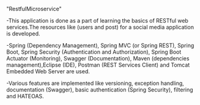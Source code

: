 "RestfulMicroservice"

-This application is done as a part of learning the basics of RESTful web services.The resources like (users and post) for a social media application is developed. 

-Spring (Dependency Management), Spring MVC (or Spring REST), Spring Boot, Spring Security (Authentication and Authorization), Spring Boot Actuator (Monitoring), Swagger (Documentation), Maven (dependencies management),Eclipse (IDE), Postman (REST Services Client) and Tomcat Embedded Web Server are used.

-Various features are implemented like versioning, exception handling, documentation (Swagger), basic authentication (Spring Security), filtering and HATEOAS.


